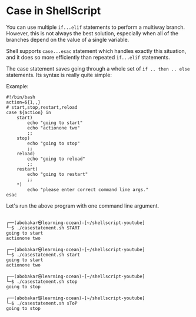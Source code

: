 # Case in ShellScript
You can use multiple `if...elif` statements to perform a multiway branch. However, this is not always the best solution, especially when all of the branches depend on the value of a single variable.

Shell supports `case...esac` statement which handles exactly this situation, and it does so more efficiently than repeated `if...elif` statements.

The case statement saves going through a whole set of `if .. then .. else` statements. Its syntax is really quite simple:



Example:
```
#!/bin/bash
action=${1,,}
# start,stop,restart,reload
case ${action} in
    start)
        echo "going to start"
        echo "actionone two"
        ;;
    stop)
        echo "going to stop"
        ;;
    reload)
        echo "going to reload"
        ;;
    restart)
        echo "going to restart"
        ;;
    *)
        echo "please enter correct command line args."
esac
```   


Let's run the above program with one command line argument.
```

┌──(abobakar㉿learning-ocean)-[~/shellscript-youtube]
└─$ ./casestatement.sh START
going to start
actionone two

┌──(abobakar㉿learning-ocean)-[~/shellscript-youtube]
└─$ ./casestatement.sh start
going to start
actionone two

┌──(abobakar㉿learning-ocean)-[~/shellscript-youtube]
└─$ ./casestatement.sh stop
going to stop

┌──(abobakar㉿learning-ocean)-[~/shellscript-youtube]
└─$ ./casestatement.sh sToP
going to stop
```